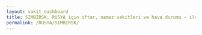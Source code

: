 ```yaml
---
layout: vakit_dashboard
title: SIMBIRSK, RUSYA için iftar, namaz vakitleri ve hava durumu - ilçe/eyalet seç
permalink: /RUSYA/SIMBIRSK/
---
```


<script type="text/javascript">
  var GLOBAL_COUNTRY = 'RUSYA';
  var GLOBAL_CITY = 'SIMBIRSK';
  var GLOBAL_STATE = '';
  var lat = 72;
  var lon = 21;
</script>
